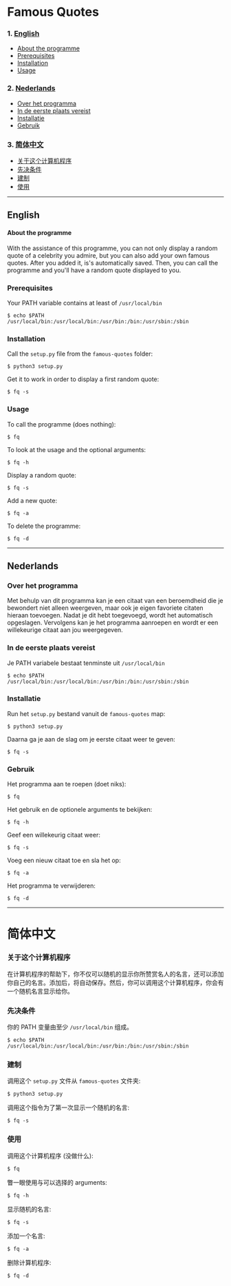 # Famous Quotes 

### 1. [English](#english "Goto english")
 - [About the programme](#about-the-programme "Goto about-the-programme")
 - [Prerequisites](#prerequisites "Goto prerequisites")
 - [Installation](#installation "Goto installation")
 - [Usage](#usage "Goto usage")
### 2. [Nederlands](#nederlands "Goto nederlands")
 - [Over het programma](#over-het-programma "Goto over-het-programma")
 - [In de eerste plaats vereist](#in-de-eerste-plaats-vereist "Goto in-de-eerste-plaats-vereist")
 - [Installatie](#installatie "Goto installatie")
 - [Gebruik](#gebruik "Goto gebruik")
### 3. [简体中文](#简体中文 "Goto 简体中文")
 - [关于这个计算机程序](#关于这个计算机程序 "Goto 关于这个计算机程序")
 - [先决条件](#先决条件 "Goto 先决条件")
 - [建制](#建制 "Goto 建制")
 - [使用](#usage "Goto 使用")

- - - -
## English 
#### About the programme
With the assistance of this programme, you can not only display a random quote of a celebrity you admire, but you can also add your own famous quotes. After you added it, is's automatically saved. Then, you can call the programme and you'll have a random quote displayed to you. 

### Prerequisites
Your PATH variable contains at least of `/usr/local/bin`
```
$ echo $PATH
/usr/local/bin:/usr/local/bin:/usr/bin:/bin:/usr/sbin:/sbin
```

### Installation
Call the `setup.py` file from the `famous-quotes` folder:
```
$ python3 setup.py
```

Get it to work in order to display a first random quote:
```
$ fq -s
```

### Usage
To call the programme (does nothing):
```
$ fq
```

To look at the usage and the optional arguments:
```
$ fq -h
```

Display a random quote:
```
$ fq -s
```

Add a new quote:
```
$ fq -a
```

To delete the programme:
```
$ fq -d
```

- - - -
## Nederlands
### Over het programma
Met behulp van dit programma kan je een citaat van een beroemdheid die je bewondert niet alleen weergeven, maar ook je eigen favoriete citaten hieraan toevoegen. Nadat je dit hebt toegevoegd, wordt het automatisch opgeslagen. Vervolgens kan je het programma aanroepen en wordt er een willekeurige citaat aan jou weergegeven. 

### In de eerste plaats vereist
Je PATH variabele bestaat tenminste uit `/usr/local/bin`
```
$ echo $PATH
/usr/local/bin:/usr/local/bin:/usr/bin:/bin:/usr/sbin:/sbin
```

### Installatie
Run het `setup.py` bestand vanuit de `famous-quotes` map:
```
$ python3 setup.py
```

Daarna ga je aan de slag om je eerste citaat weer te geven:
```
$ fq -s
```

### Gebruik
Het programma aan te roepen (doet niks):
```
$ fq
```

Het gebruik en de optionele arguments te bekijken:
```
$ fq -h
```

Geef een willekeurig citaat weer:
```
$ fq -s
```

Voeg een nieuw citaat toe en sla het op:
```
$ fq -a
```

Het programma te verwijderen:
```
$ fq -d
```

- - - -
# 简体中文 

### 关于这个计算机程序
在计算机程序的帮助下，你不仅可以随机的显示你所赞赏名人的名言，还可以添加你自己的名言。添加后，将自动保存。然后，你可以调用这个计算机程序，你会有一个随机名言显示给你。 

### 先决条件
你的 PATH 变量由至少 `/usr/local/bin` 组成。
```
$ echo $PATH
/usr/local/bin:/usr/local/bin:/usr/bin:/bin:/usr/sbin:/sbin
```

### 建制
调用这个 `setup.py` 文件从 `famous-quotes` 文件夹:
```
$ python3 setup.py
```

调用这个指令为了第一次显示一个随机的名言:
```
$ fq -s
```

### 使用
调用这个计算机程序 (没做什么):
```
$ fq
```

瞥一眼使用与可以选择的 arguments:
```
$ fq -h
```

显示随机的名言:
```
$ fq -s
```

添加一个名言:
```
$ fq -a
```

删除计算机程序:
```
$ fq -d
```
